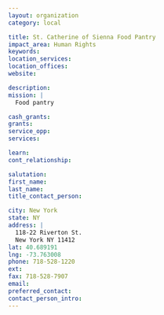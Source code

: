 ```yaml
---
layout: organization
category: local

title: St. Catherine of Sienna Food Pantry
impact_area: Human Rights
keywords: 
location_services: 
location_offices: 
website: 

description: 
mission: |
  Food pantry

cash_grants: 
grants: 
service_opp: 
services: 

learn: 
cont_relationship: 

salutation: 
first_name: 
last_name: 
title_contact_person: 

city: New York
state: NY
address: |
  118-22 Riverton St.  
  New York NY 11412
lat: 40.689191
lng: -73.763008
phone: 718-528-1220
ext: 
fax: 718-528-7907
email: 
preferred_contact: 
contact_person_intro: 
---
```


